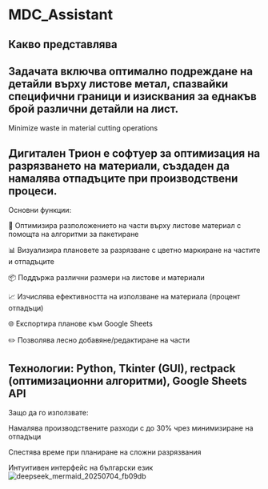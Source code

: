 # MDC_Assistant

##  Какво представлява
Задачата включва оптимално подреждане на детайли върху листове метал, спазвайки специфични граници и изисквания за еднакъв брой различни детайли на лист. 
--
Minimize waste in material cutting operations

Дигитален Трион е софтуер за оптимизация на разрязването на материали, създаден да намалява отпадъците при производствени процеси.
--
Основни функции:

📐 Оптимизира разположението на части върху листове материал с помощта на алгоритми за пакетиране

📊 Визуализира плановете за разрязване с цветно маркиране на частите и отпадъците

📦 Поддържа различни размери на листове и материали

📈 Изчислява ефективността на използване на материала (процент отпадъци)

🌐 Експортира планове към Google Sheets

✏️ Позволява лесно добавяне/редактиране на части

Технологии: Python, Tkinter (GUI), rectpack (оптимизационни алгоритми), Google Sheets API
--
Защо да го използвате:

Намалява производствените разходи с до 30% чрез минимизиране на отпадъци

Спестява време при планиране на сложни разрязвания

Интуитивен интерфейс на български език
![deepseek_mermaid_20250704_fb09db](https://github.com/user-attachments/assets/bbfab7fc-8394-4fa0-a768-a0740f5cf7ea)
